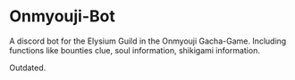 # Onmyouji-Bot

A discord bot for the Elysium Guild in the Onmyouji Gacha-Game. Including functions like bounties clue, soul information, shikigami information.

Outdated.
